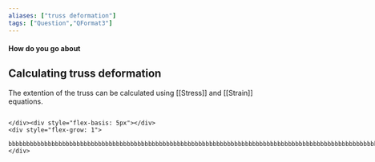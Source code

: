 ```yaml
---
aliases: ["truss deformation"]
tags: ["Question","QFormat3"]
---
```


#### How do you go about
## Calculating truss deformation
The extention of the truss can be calculated using [[Stress]] and [[Strain]] equations.


<div style="display:flex; flex-direction:row; width:100%">
    <div style="flex-grow: 1">
		
    </div><div style="flex-basis: 5px"></div>
    <div style="flex-grow: 1">
		bbbbbbbbbbbbbbbbbbbbbbbbbbbbbbbbbbbbbbbbbbbbbbbbbbbbbbbbbbbbbbbbbbbbbbbbbbbbbbbbbbbbbbbbbbbbbbbbbbbbbbbbbbbbbbbbbbbbbbbbbbbbb
    </div>
</div>


![[Pasted image 20211022230816.png]]

This is for a [[pin jointed trusses|pin jointed truss]], so there are some primary assumptions we work on:
- Bars extend/contract axially
- Bars are free to rotate around pin joints
- Bars always remain attacked to each other at the joints

It's best to use an example, consider:

![[Pasted image 20211022230534.png]]


